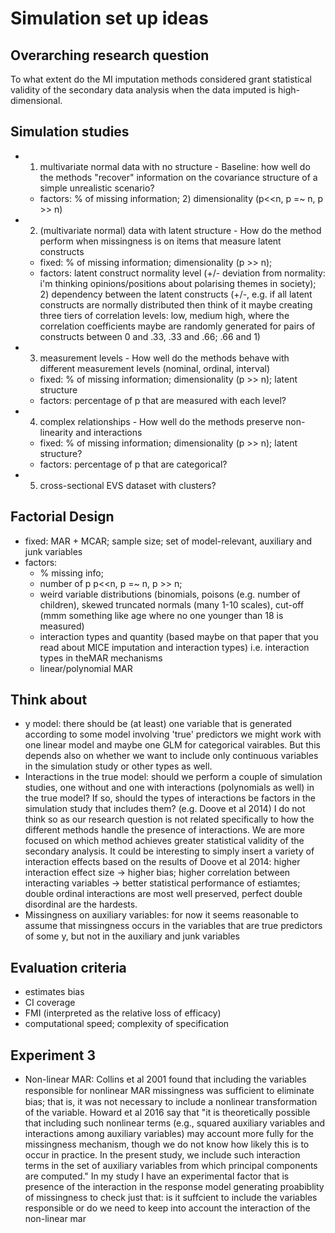 # Simulation set up ideas

## Overarching research question
To what extent do the MI imputation methods considered grant statistical validity of the secondary data
analysis when the data imputed is high-dimensional.

## Simulation studies
* 1) multivariate normal data with no structure - Baseline: how well do the methods "recover" information 
		on the covariance structure of a simple unrealistic scenario?
	* factors: % of missing information; 2) dimensionality (p<<n, p =~ n, p >> n)
* 2) (multivariate normal) data with latent structure - How do the method perform when missingness 
		is on items that measure latent constructs
	* fixed: % of missing information; dimensionality (p >> n);
	* factors: latent construct normality level (+/- deviation from normality: i'm thinking 
		opinions/positions about polarising themes in society); 2) dependency between the latent 
		constructs (+/-, e.g.  if all latent constructs are normally distributed then think of it
		maybe creating three tiers of correlation levels: low, medium high, where the correlation 
		coefficients maybe are randomly generated for pairs of constructs between 0 and .33, .33 
		and .66; .66 and 1)
* 3) measurement levels - How well do the methods behave with different measurement levels (nominal, ordinal, interval)
	* fixed: % of missing information;  dimensionality (p >> n); latent structure
	* factors: percentage of p that are measured with each level?
* 4) complex relationships - How well do the methods preserve non-linearity and interactions
	* fixed: % of missing information;  dimensionality (p >> n); latent structure?
	* factors: percentage of p that are categorical?
* 5) cross-sectional EVS dataset with clusters?

## Factorial Design
* fixed: MAR + MCAR; sample size; set of model-relevant, auxiliary and junk variables
* factors: 
	* % missing info; 
	* number of p p<<n, p =~ n, p >> n; 
	* weird variable distributions (binomials, poisons (e.g. number of children), skewed truncated
		normals (many 1-10 scales), cut-off (mmm something like age where no one younger than 
		18 is measured)
	* interaction types and quantity (based maybe on that paper that you read about MICE imputation 
		and interaction types) i.e. interaction types in theMAR mechanisms
	* linear/polynomial MAR

## Think about
* y model: there should be (at least) one variable that is generated according to some model involving 'true' predictors
	we might work with one linear model and maybe one GLM for categorical vairables. But this depends
	also on whether we want to include only continuous variables in the simulation study or other types 
	as well.
* Interactions in the true model: should we perform a couple of simulation studies, one without and one with 
	interactions (polynomials as well) in the true model? If so, should the types of interactions be 
	factors in the simulation study that includes them? (e.g. Doove et al 2014) I do not think so as our research
	question is not related specifically to how the different methods handle the presence of interactions.
	We are more focused on which method achieves greater statistical validity of the secondary analysis. 
	It could be interesting to simply insert a variety of interaction effects based on the results of Doove
	et al 2014: higher interaction effect size -> higher bias; higher correlation between interacting 
	variables -> better statistical performance of estiamtes; double ordinal interactions are most well
	preserved, perfect double disordinal are the hardests.
* Missingness on auxiliary variables: for now it seems reasonable to assume that missingness occurs in 
	the variables that are true predictors of some y, but not in the auxiliary and junk variables

## Evaluation criteria
* estimates bias
* CI coverage
* FMI (interpreted as the relative loss of efficacy)
* computational speed; complexity of specification


## Experiment 3
* Non-linear MAR: Collins et al 2001 found that including the variables responsible for nonlinear MAR 
	missingness was sufﬁcient to eliminate bias; that is, it was not necessary to include a 
	nonlinear transformation of the variable. Howard et al 2016 say that "it is theoretically possible 
	that including such nonlinear terms (e.g., squared auxiliary variables and interactions among 
	auxiliary variables) may account more fully for the missingness mechanism, though we do not know how 
	likely this is to occur in practice. In the present study, we include such interaction terms in the 
	set of auxiliary variables from which principal components are computed." In my study I have an 
	experimental factor that is presence of the interaction in the response model generating proabiblity
	of missingness to check just that: is it suffcient to include the variables responsible or do we need
	to keep into account the interaction of the non-linear mar
	
